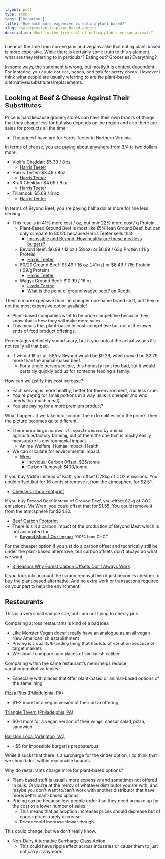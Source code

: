 ```yaml
---
layout: post
type: stub
tags: ["Veganism"]
title: "How much more expensive is eating plant-based?"
slug: how-expensive-is-plant-based-eating
description: What is the true cost of eating plants versus animals?
---
```


I hear all the time from non-vegans and vegans alike that eating plant-based is more expensive. While there is certainly some truth to this statement, what are they referring to in particular? Eating out? Groceries? Everything?

In some ways, the statement is wrong, but mostly it is context-dependent. For instance, you could eat rice, beans, and tofu for pretty cheap. However I think what people are usually referring to are the plant-based alternatives/substitutes/replacements.

## Looking at Beef & Cheese Against Their Substitutes

Price is hard because grocery stores can have their own brands of things that they charge less for but also depends on the region and also there are sales for products all the time.
* The prices I have are for Harris Teeter in Northern Virginia.

In terms of cheese, you are paying about anywhere from 3/4 to two dollars more.
* Violife Cheddar: $5.39 / 8 oz
    * [Harris Teeter](https://www.harristeeter.com/p/violife-just-like-cheddar-shreds-shredded-cheese-dairy-free-vegan/0081093403021)
* Harris Teeter: $3.49 / 8oz
    * [Harris Teeter](https://www.harristeeter.com/p/harris-teeter-shredded-sharp-cheddar-cheese/0007203655024)
* Kraft Cheddar: $4.69 / 8 oz
    * [Harris Teeter](https://www.harristeeter.com/p/kraft-sharp-cheddar-shredded-cheese-bag/0084037090158)
* Tillamook: $5.69 / 8 oz
    * [Harris Teeter](https://www.harristeeter.com/p/tillamook-sharp-cheddar-shredded-cheese/0007283001123)

In terms of Beyond Beef, you are paying half a dollar more for one less serving. 
* This results in 41% more cost / oz, but only 22% more cost / g Protein.
    * Plant-Based Ground Beef is most like 85% lean Ground Beef, but can only compare to 80/20 because Harris Teeter sells that
        * [Impossible and Beyond: How healthy are these meatless burgers?](https://www.health.harvard.edu/blog/impossible-and-beyond-how-healthy-are-these-meatless-burgers-2019081517448)
    * Beyond Beef: $6.99 / 12 oz (.58/oz) or $6.99 / 63g Protein (.11/g Protein)
        * [Harris Teeter](https://www.harristeeter.com/p/beyond-beef-plant-based-ground/0081005729076)
    * 80/20 Ground Beef: $6.49 / 16 oz (.41/oz) or $6.49 / 76g Protein (.09/g Protein)
        * [Harris Teeter](https://www.harristeeter.com/p/harris-teeter-80-20-ground-beef-chuck/0020165600000)
    * Wagyu Ground Beef: $10.99 / 16 oz
        * [Harris Teeter](https://www.harristeeter.com/p/snake-river-farms-american-wagyu-beef-gourmet-hamburger/0081146303235)
        * [What is the point of ground wagyu beef? on Reddit](https://www.reddit.com/r/Cooking/comments/1dw5561/what_is_the_point_of_ground_wagyu_beef/)

They’re more expensive than the cheaper non-name brand stuff, but they’re not the most expensive option available!
* Plant-based companies want to be price competitive because they know that is how they will make more sales.
* This means that plant-based in cost-competitive but not at the lower ends of food product offerings.

Percentages definitely sound scary, but if you look at the actual values it’s not really all that bad.
* If we did 16 oz at .58/oz Beyond would be $9.28, which would be $2.79 more than the animal-based beef. 
    * For a single person/couple, this honestly isn’t too bad, but it would certainly quickly add up for someone feeding a family.

How can we justify this cost increase?
* Each serving is more healthy, better for the environment, and less cruel.
* You’re paying for small portions in a way (bulk is cheaper and who needs that much meat).
* You are paying for a more premium product?

What happens if we take into account the externalities into the price? Then the picture becomes quite different.
* There are a large number of impacts caused by animal agriculture/factory farming, but of them the one that is mostly easily measurable is environmental impact.
    * Animal Welfare, Human Impact, Health
* We can calculate for environmental impact.
    * [Wren](https://www.wren.co/)
        * Individual Carbon Offset: $25/tonne
        * Carbon Removal: $400/tonne

If you buy Violife instead of Kraft, you offset 6.28kg of CO2 emissions. You could offset that for 16 cents or remove it from the atmosphere for $2.51.
* [Cheese Carbon Footprint](https://www.co2everything.com/co2e-of/cheese)

If you buy Beyond Beef instead of Ground Beef, you offset 62kg of CO2 emissions. Via Wren, you could offset that for $1.55. You could remove it from the atmosphere for $24.80.
* [Beef Carbon Footprint](https://www.co2everything.com/co2e-of/beef)
* There is still a carbon impact of the production of Beyond Meat which is not accounted for.
    * [Beyond Meat \| Our Impact](https://www.beyondmeat.com/en-US/our-impact) “90% less GHG”

For the cheaper option if you just do a carbon offset and technically still be under the plant-based alternative, but carbon offsets don’t always do what we want.
* [3 Reasons Why Forest Carbon Offsets Don’t Always Work](https://cnr.ncsu.edu/news/2024/01/forest-carbon-offsets/)

If you took into account the carbon removal then it just becomes cheaper to buy the plant-based alternative. And no extra work or transactions required on your part to help the environment!

## Restaurants

This is a very small sample size, but I am not trying to cherry pick.

Comparing across restaurants is kind of a bad idea 
* Like Monster Vegan doesn’t really have an analogue as an all vegan New American ish establishment
* Pricing is a quality/branding thing that has lots of variation because of target markets
* We should compare taco places of similar ish caliber

Comparing within the same restaurant’s menu helps reduce variation/control variables
* Especially with places that offer plant-based or animal-based options of the same thing

[Pizza Plus (Philadelphia, PA)](https://www.pizzaplusphilly.com/)
* $1-2 more for a vegan version of their pizza offering

[Triangle Tavern (Philadelphia, PA)](http://www.triangletavernphilly.com/)
* $0-1 more for a vegan version of their wings, caesar salad, pizza, sandwich 

[Ballston Local (Arlington, VA)](https://ballstonlocal.com/arlington-ballston-ballston-local-food-menu)
* +$5 for impossible burger is preposterous

While it sucks that there is a surcharge for the kinder option, I do think that we should do it within reasonable bounds.

Why do restaurants charge more for plant-based options?
* Plant-based stuff is usually more expensive and sometimes not offered in bulk. Or you're at the mercy of whatever distributor you are with, and maybe you don't want to/can't work with another distributor that have more/better plant-based options.
* Pricing can be because less people order it so they need to make up for the cost on a lower number of sales.
    * This means that as adoption increases prices should decrease but of course prices rarely decrease.
    * Prices could increase slower though.

This could change, but we don't really know.
* [Non-Dairy Alternative Surcharge Class Action](https://www.classaction.org/non-dairy-milk-coffee-shop-lawsuits)
    * This could have ripple effect across industries or cause them to just not carry it anymore.
